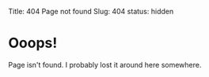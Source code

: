 Title: 404 Page not found
Slug: 404
status: hidden

# Ooops! #

Page isn't found. I probably lost it around here somewhere.